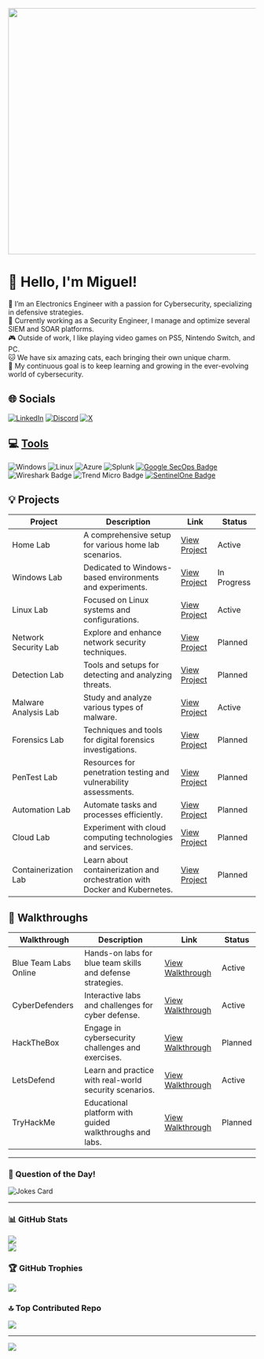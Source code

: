 <img src="https://user-images.githubusercontent.com/74038190/225813708-98b745f2-7d22-48cf-9150-083f1b00d6c9.gif" height="500" width="1500">
<!-- https://github.com/Anmol-Baranwal/Cool-GIFs-For-GitHub/blob/main/README.md#work-culture-hd-visuals- -->

# 👾 Hello, I'm Miguel!

🤖 I’m an Electronics Engineer with a passion for Cybersecurity, specializing in defensive strategies.<br>
👷 Currently working as a Security Engineer, I manage and optimize several SIEM and SOAR platforms.<br>
🎮 Outside of work, I like playing video games on PS5, Nintendo Switch, and PC.<br>
🐱 We have six amazing cats, each bringing their own unique charm.<br> 
🎯 My continuous goal is to keep learning and growing in the ever-evolving world of cybersecurity.
<!-- https://gist.github.com/rxaviers/7360908 -->

## 🌐 Socials
[![LinkedIn](https://img.shields.io/badge/LinkedIn-%230077B5.svg?logo=linkedin&logoColor=white)](https://linkedin.com/in/mm) 
[![Discord](https://img.shields.io/badge/Discord-%237289DA.svg?logo=discord&logoColor=white)](https://discord.gg/mm) 
[![X](https://img.shields.io/badge/X-black.svg?logo=X&logoColor=white)](https://x.com/mm) 

## 💻 [Tools](https://github.com/mmhgwyjs/tools)
![Windows](https://img.shields.io/badge/Windows-%231217F2.svg?style=for-the-badge&logo=windows&logoColor=white)
![Linux](https://img.shields.io/badge/Linux-%232C3E50.svg?style=for-the-badge&logo=linux&logoColor=white)
![Azure](https://img.shields.io/badge/azure-%230072C6.svg?style=for-the-badge&logo=microsoftazure&logoColor=white) 
![Splunk](https://img.shields.io/badge/splunk-%23000000.svg?style=for-the-badge&logo=splunk&logoColor=white)
[![Google SecOps Badge](https://img.shields.io/badge/-Google%20SecOps-4285f4?style=for-the-badge)](https://cloud.google.com/security)
![Wireshark Badge](https://img.shields.io/badge/-Wireshark-1679A7?style=for-the-badge&logo=Wireshark&logoColor=white)
![Trend Micro Badge](https://img.shields.io/badge/-Trend%20Micro-FF6600?style=for-the-badge&logo=Trend-Micro&logoColor=white)
[![SentinelOne Badge](https://img.shields.io/badge/-SentinelOne-6f42c1?style=for-the-badge)](https://www.sentinelone.com/)

## 💡 Projects 

| Project                 | Description                                           | Link                                                      | Status       |
|-------------------------|-------------------------------------------------------|-----------------------------------------------------------|--------------|
| Home Lab                | A comprehensive setup for various home lab scenarios.| [View Project](https://github.com/mmhgwyjs/homelab)           | Active       |
| Windows Lab             | Dedicated to Windows-based environments and experiments.| [View Project](https://github.com/mmhgwyjs/windows-lab)     | In Progress  |
| Linux Lab               | Focused on Linux systems and configurations.         | [View Project](https://github.com/mmhgwyjs/linux-lab)         | Active    |
| Network Security Lab    | Explore and enhance network security techniques.     | [View Project](#)                                        | Planned       |
| Detection Lab           | Tools and setups for detecting and analyzing threats.| [View Project](#)                                        | Planned  |
| Malware Analysis Lab    | Study and analyze various types of malware.          | [View Project](https://github.com/mmhgwyjs/malware-analysis-lab) | Active       |
| Forensics Lab           | Techniques and tools for digital forensics investigations.| [View Project](https://github.com/mmhgwyjs/forensics-lab/)                                      | Planned    |
| PenTest Lab             | Resources for penetration testing and vulnerability assessments.| [View Project](https://github.com/mmhgwyjs/pentest-lab) | Planned       |
| Automation Lab          | Automate tasks and processes efficiently.            | [View Project](#)                                        | Planned      |
| Cloud Lab               | Experiment with cloud computing technologies and services.| [View Project](#)                                      | Planned      |
| Containerization Lab    | Learn about containerization and orchestration with Docker and Kubernetes.| [View Project](#) | Planned  |

## 📓 Walkthroughs

| Walkthrough              | Description                                           | Link                                                      | Status       |
|--------------------------|-------------------------------------------------------|-----------------------------------------------------------|--------------|
| Blue Team Labs Online | Hands-on labs for blue team skills and defense strategies.| [View Walkthrough](https://github.com/mmhgwyjs/btlo)       | Active    |
| CyberDefenders           | Interactive labs and challenges for cyber defense.   | [View Walkthrough](https://github.com/mmhgwyjs/cyberdefenders) | Active       |
| HackTheBox               | Engage in cybersecurity challenges and exercises.    | [View Walkthrough](#)                                    | Planned  |
| LetsDefend               | Learn and practice with real-world security scenarios.| [View Walkthrough](https://github.com/mmhgwyjs/letsdefend) | Active      |
| TryHackMe                | Educational platform with guided walkthroughs and labs.| [View Walkthrough](#)                                    | Planned       |

---

### 💭 Question of the Day!

![Jokes Card](https://readme-jokes.vercel.app/api?theme=gotham)

---

### 📊 GitHub Stats
![](https://github-readme-stats.vercel.app/api?username=mmhgwyjs&theme=dark&hide_border=false&include_all_commits=false&count_private=false)<br/>
![](https://github-readme-streak-stats.herokuapp.com/?user=mmhgwyjs&theme=dark&hide_border=false)<br/>

### 🏆 GitHub Trophies
![](https://github-profile-trophy.vercel.app/?username=mmhgwyjs&theme=dark&no-frame=false&no-bg=true&margin-w=4)

### 🔝 Top Contributed Repo
![](https://github-contributor-stats.vercel.app/api?username=mmhgwyjs&limit=5&theme=dark&combine_all_yearly_contributions=true)

---
[![](https://visitcount.itsvg.in/api?id=mmhgwyjs&icon=0&color=12)](https://visitcount.itsvg.in)

<!-- Proudly created with GPRM ( https://gprm.itsvg.in ) -->
